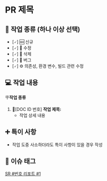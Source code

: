 # PR 제목

## 🧩 작업 종류 (하나 이상 선택)
- [🗸] 🆕 신규
- [🗸] 🔧 수정
- [🗸] 🛑 삭제
- [🗸] 🦋 버그
- [🗸] ⚙️ 의존성, 환경 변수, 빌드 관련 수정 

## 💻 작업 내용
🪧**작업 종류**
1. 📝[DOC ID 번호] **작업 제목:**
    - 작업 상세 내용

## ➕ 특이 사항
- 작업 도중 사소하더라도 특이 사항이 있을 경우 작성

## 🚩 이슈 태그
[SR #번호 리포트 #1](http://192.168.100.90/redmine/issues/)
